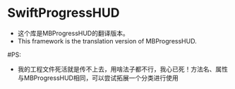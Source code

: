 # SwiftProgressHUD

* 这个库是MBProgressHUD的翻译版本。
* This framework is the translation version of MBProgressHUD.

#PS:
* 我的工程文件死活就是传不上去，用啥法子都不行，我心已死！方法名、属性与MBProgressHUD相同，可以尝试拓展一个分类进行使用
